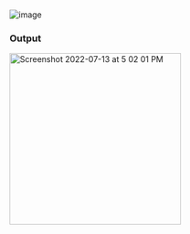 ​        
![image](https://user-images.githubusercontent.com/67517768/178724002-6f8859dc-f669-4950-ae49-50c82b0c2453.png)


### Output
<img width="300" alt="Screenshot 2022-07-13 at 5 02 01 PM" src="https://user-images.githubusercontent.com/67517768/178724106-8db1d4a8-aedf-422c-9b4e-736cd2404e0b.png">

